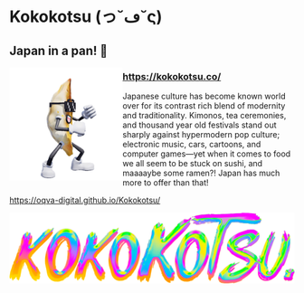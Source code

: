 # Kokokotsu (っ˘ڡ˘ς)	
## Japan in a pan! 🥟

<img src="assets/gyoza-san-01.gif" width="200" height="200" align="left"/>

### https://kokokotsu.co/

Japanese culture has become known world over for its contrast rich blend of modernity and traditionality. Kimonos, tea ceremonies, and thousand year old festivals stand out sharply against hypermodern pop culture; electronic music, cars, cartoons, and computer games—yet when it comes to food we all seem to be stuck on sushi, and maaaaybe some ramen?! Japan has much more to offer than that!

https://oqva-digital.github.io/Kokokotsu/


<img src="assets/logo.png"/>
